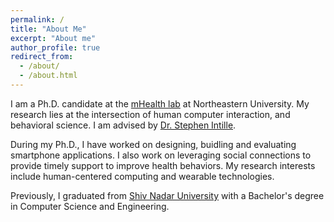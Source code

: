 ```yaml
---
permalink: /
title: "About Me"
excerpt: "About me"
author_profile: true
redirect_from: 
  - /about/
  - /about.html
---
```


I am a Ph.D. candidate at the [mHealth lab](https://www.mhealthgroup.org/) at Northeastern University. My research lies at the intersection of human computer interaction, and behavioral science. I am advised by [Dr. Stephen Intille](https://www.khoury.northeastern.edu/home/intille/).

During my Ph.D., I have worked on designing, buidling and evaluating smartphone applications. I also work on leveraging social connections to provide timely support to improve health behaviors. My research interests include human-centered computing and wearable technologies. 

Previously, I graduated from [Shiv Nadar University](https://snu.edu.in/home/) with a Bachelor's degree in Computer Science and Engineering. 